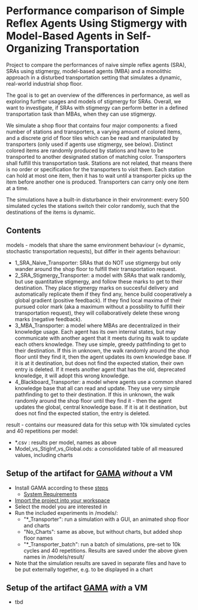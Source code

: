 # Performance comparison of Simple Reflex Agents Using Stigmergy with Model-Based Agents in Self-Organizing Transportation
Project to compare the performances of naive simple reflex agents (SRA), SRAs using stigmergy, model-based agents (MBA) and a monolithic approach in a disturbed transportation setting that simulates a dynamic, real-world industrial shop floor.   

The goal is to get an overview of the differences in performance, as well as exploring further usages and models of stigmergy for SRAs. Overall, we want to investigate, if SRAs with stigmergy can perform better in a defined transportation task than MBAs, when they can use stigmergy.

We simulate a shop floor that contains four major components: a fixed number of stations and transporters, a varying amount of colored items, and a discrete grid of floor tiles which can be read and manipulated by transporters (only used if agents use stigmergy, see below). 
Distinct colored items are randomly produced by stations and have to be transported to another designated station of matching color. Transporters shall fulfill this transportation task. Stations are not related, that means there is no order or specification for the transporters to visit them. 
Each station can hold at most one item, then it has to wait until a transporter picks up the item before another one is produced. Transporters can carry only one item at a time. 

The simulations have a built-in disturbance in their environment: every 500 simulated cycles the stations switch their color randomly, such that the destinations of the items is dynamic.

## Contents

models - models that share the same environment behaviour (= dynamic, stochastic transportation requests), but differ in their agents behaviour:
- 1_SRA_Naive_Transporter: SRAs that do NOT use stigmergy but only wander around the shop floor to fulfill their transportation request.
- 2_SRA_Stigmergy_Transporter: a model with SRAs that walk randomly, but use quantitative stigmergy, and follow these marks to get to their destination. They place stigmergy marks on succesful delivery and automatically replicate them if they find any, hence build cooperatively a global gradient (positive feedback). If they find local maxima of their pursued color mark (aka a maximum without a possbility to fulfill their transportation request), they will collaboratively delete these wrong marks (negative feedback).
- 3_MBA_Transporter: a model where MBAs are decentralized in their knowledge usage. Each agent has its own internal states, but may communicate with another agent that it meets during its walk to update each others knowledge. They use simple, greedy pathfinding to get to their destination. If this in unknown, the walk randomly around the shop floor until they find it, then the agent updates its own knowledge base. If it is at it destination, but does not find the expected station, their own entry is deleted. If it meets another agent that has the old, deprecated knowledge, it will adopt this wrong knowledge.
- 4_Blackboard_Transporter: a model where agents use a common shared knowledge base that all can read and update. They use very simple pathfinding to get to their destination. If this in unknown, the walk randomly around the shop floor until they find it - then the agent updates the global, central knowledge base. If it is at it destination, but does not find the expected station, the entry is deleted.

result - contains our measured data for this setup with 10k simulated cycles and 40 repetitions per model:
-  \*.csv : results per model, names as above
-  Model_vs_StigInf_vs_Global.ods: a consolidated table of all measured values, including charts

## Setup of the artifact for [GAMA](https://gama-platform.github.io/) _without_ a VM

- Install GAMA according to these [steps](https://gama-platform.github.io/wiki/Installation)
  -  [System Requirements](https://gama-platform.github.io/wiki/Installation#system-requirements)
- [Import the project into your workspace](https://gama-platform.github.io/wiki/ImportingModels)
- Select the model you are interested in
- Run the included experiments in /models/:
  - "\*_Transporter": run a simulation with a GUI, an animated shop floor and charts
  - "No_Charts": same as above, but without charts, but added shop floor names
  - "\*_Transporter_batch": run a batch of simulations, pre-set to 10k cycles and 40 repetitions. Results are saved under the above given names in /models/result/
- Note that the simulation results are saved in separate files and have to be put externally together, e.g. to be displayed in a chart

## Setup of the artifact [GAMA](https://gama-platform.github.io/) _with_ a VM

- tbd

